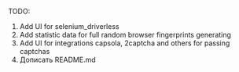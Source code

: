 TODO:
1. Add UI for selenium_driverless
2. Add statistic data for full random browser fingerprints generating
3. Add UI for integrations capsola, 2captcha and others for passing captchas
4. Дописать README.md